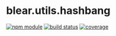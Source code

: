 # blear.utils.hashbang

[![npm module][npm-img]][npm-url]
[![build status][travis-img]][travis-url]
[![coverage][coveralls-img]][coveralls-url]

[travis-img]: https://img.shields.io/travis/blearjs/blear.utils.hashbang/master.svg?style=flat-square
[travis-url]: https://travis-ci.org/blearjs/blear.utils.hashbang

[npm-img]: https://img.shields.io/npm/v/blear.utils.hashbang.svg?style=flat-square
[npm-url]: https://www.npmjs.com/package/blear.utils.hashbang

[coveralls-img]: https://img.shields.io/coveralls/blearjs/blear.utils.hashbang/master.svg?style=flat-square
[coveralls-url]: https://coveralls.io/github/blearjs/blear.utils.hashbang?branch=master

